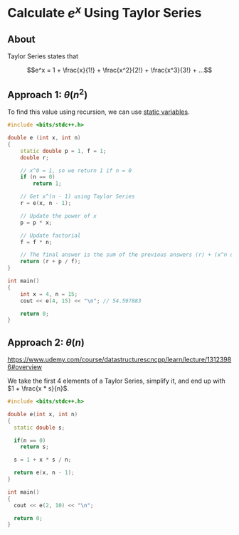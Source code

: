 # Calculate $e^x$ Using Taylor Series

## About

Taylor Series states that

$$e^x = 1 + \frac{x}{1!} + \frac{x^2}{2!} + \frac{x^3}{3!} + ...$$

## Approach 1: $\theta(n^2)$

To find this value using recursion, we can use [static variables](../../cpp-stl/static_keyword.md).

```cpp
#include <bits/stdc++.h>

double e (int x, int n)
{
    static double p = 1, f = 1;
    double r;

    // x^0 = 1, so we return 1 if n = 0
    if (n == 0)
        return 1;

    // Get x^(n - 1) using Taylor Series
    r = e(x, n - 1);

    // Update the power of x
    p = p * x;

    // Update factorial
    f = f * n;

    // The final answer is the sum of the previous answers (r) + (x^n divided by n!)
    return (r + p / f);
}

int main()
{
    int x = 4, n = 15;
    cout << e(4, 15) << "\n"; // 54.597883

    return 0;
}
```

## Approach 2: $\theta(n)$

https://www.udemy.com/course/datastructurescncpp/learn/lecture/13123986#overview

We take the first 4 elements of a Taylor Series, simplify it, and end up with $1 + \frac{x * s}{n}$.

```cpp
#include <bits/stdc++.h>

double e(int x, int n)
{
  static double s;

  if(n == 0)
    return s;

  s = 1 + x * s / n;

  return e(x, n - 1);
}

int main()
{
  cout << e(2, 10) << "\n";

  return 0;
}
```
